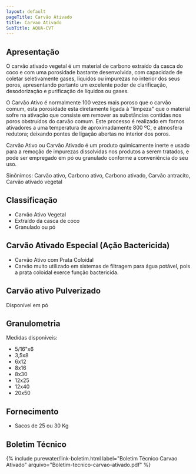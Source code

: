 ```yaml
---
layout: default
pageTitle: Carvão Ativado
title: Carvao Ativado
SubTitle: AQUA-CVT
---
```



## Apresentação

O carvão ativado vegetal é um material de carbono extraído da casca do coco e com uma porosidade bastante desenvolvida, com capacidade de coletar seletivamente gases, líquidos ou impurezas no interior dos seus poros, apresentando portanto um excelente poder de clarificação, desodorização e purificação de líquidos ou gases.

O Carvão Ativo é normalmente 100 vezes mais poroso que o carvão comum, esta porosidade esta diretamente ligada à "limpeza" que o material sofre na ativação que consiste em remover as substâncias contidas nos poros obstruídos do carvão comum. 
Este processo é realizado em fornos ativadores a uma temperatura de aproximadamente 800 ºC, e atmosfera redutora; deixando pontes de ligação abertas no interior dos poros.

Carvão Ativo ou Carvão Ativado é um produto quimicamente inerte e usado para a remoção de impurezas dissolvidas nos produtos a serem tratados, e pode ser empregado em pó ou granulado conforme a conveniência do seu uso.

Sinônimos: Carvão ativo, Carbono ativo, Carbono ativado, Carvão antracito, Carvão ativado vegetal

## Classificação
- Carvão Ativo Vegetal
- Extraído da casca de coco
- Granulado ou pó

## Carvão Ativado Especial (Ação Bactericida)
- Carvão Ativo com Prata Coloidal
- Carvão muito utilizado em sistemas de filtragem para água potável, pois a prata coloidal exerce função bactericida.

## Carvão ativo Pulverizado
Disponível em pó

## Granulometria
Medidas disponíveis: 

- 5/16"x6 
- 3,5x8 
- 6x12 
- 8x16
- 8x30 
- 12x25 
- 12x40 
- 20x50

## Fornecimento

- Sacos de 25 ou 30 Kg

## Boletim Técnico

{% include purewater/link-boletim.html 
   label="Boletim Técnico Carvao Ativado" 
   arquivo="Boletim-tecnico-carvao-ativado.pdf" %}
